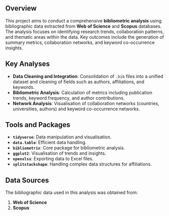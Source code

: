 ## Overview

This project aims to conduct a comprehensive **bibliometric analysis** using bibliographic data extracted from **Web of Science** and **Scopus** databases. The analysis focuses on identifying research trends, collaboration patterns, and thematic areas within the data. Key outcomes include the generation of summary metrics, collaboration networks, and keyword co-occurrence insights.

## Key Analyses

- **Data Cleaning and Integration**: 
  Consolidation of `.bib` files into a unified dataset and cleaning of fields such as authors, affiliations, and keywords.
- **Bibliometric Analysis**: 
  Calculation of metrics including publication trends, keyword frequency, and author contributions.
- **Network Analysis**: 
  Visualisation of collaboration networks (countries, universities, authors) and keyword co-occurrence networks.

## Tools and Packages

- **`tidyverse`**: Data manipulation and visualisation.
- **`data.table`**: Efficient data handling.
- **`bibliometrix`**: Core package for bibliometric analysis.
- **`ggplot2`**: Visualisation of trends and insights.
- **`openxlsx`**: Exporting data to Excel files.
- **`splitstackshape`**: Handling complex data structures for affiliations.

## Data Sources

The bibliographic data used in this analysis was obtained from:
1. **Web of Science**  
2. **Scopus**

